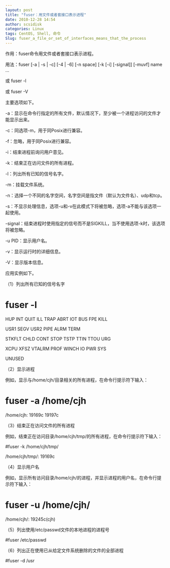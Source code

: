 ```yaml
---
layout: post
title: "fuser：用文件或者套接口表示进程"
date: 2010-12-28 14:54
author: scsidisk
categories: Linux
tags: CentOS, Shell, 命令
Slug: fuser_a_file_or_set_of_interfaces_means_that_the_process
---
```


作用：fuser命令用文件或者套接口表示进程。

用法：fuser [-a | -s | -c] [-4 | -6] [-n space] [-k [-i] [-signal]]
[-muvf] name …

或 fuser -l

或 fuser -V

主要选项如下。

-a：显示在命令行指定的所有文件，默认情况下，至少被一个进程访问的文件才能显示出来。

-c：同选项-m，用于同Posix进行兼容。

-f：忽略，用于同Posix进行兼容。

-i：结束进程前询问用户意见。

-k：结束正在访问文件的所有进程。

-l：列出所有已知的信号名字。

-m：挂载文件系统。

-n<space>：选择一个不同的名字空间，名字空间是指文件（默认为文件名）、udp和tcp。

-s：不显示处理信息，选项-u和-v在此模式下将被忽略，选项-a不能与该选项一起使用。

-signal：结束进程时使用指定的信号而不是SIGKILL，当不使用选项-k时，该选项将被忽略。

-u PID：显示用户名。

-v：显示运行时的详细信息。

-V：显示版本信息。

应用实例如下。

（1）列出所有已知的信号名字

# fuser -l

HUP INT QUIT ILL TRAP ABRT IOT BUS FPE KILL

USR1 SEGV USR2 PIPE ALRM TERM

STKFLT CHLD CONT STOP TSTP TTIN TTOU URG

XCPU XFSZ VTALRM PROF WINCH IO PWR SYS

UNUSED

（2）显示进程

例如，显示与/home/cjh/目录相关的所有进程，在命令行提示符下输入：

# fuser -a /home/cjh

/home/cjh: 19169c 19197c

（3）结束正在访问文件的所有进程

例如，结束正在访问目录/home/cjh/tmp/的所有进程，在命令行提示符下输入：

#fuser -k /home/cjh/tmp/

/home/cjh/tmp/: 19169c

（4）显示用户名

例如，显示所有访问目录/home/cjh/的进程，并显示进程的用户名，在命令行提示符下输入：

# fuser -u /home/cjh/

/home/cjh/: 19245c(cjh)

（5）列出使用/etc/passwd文件的本地进程的进程号

#fuser /etc/passwd

（6）列出正在使用已从给定文件系统删除的文件的全部进程

#fuser -d /usr


